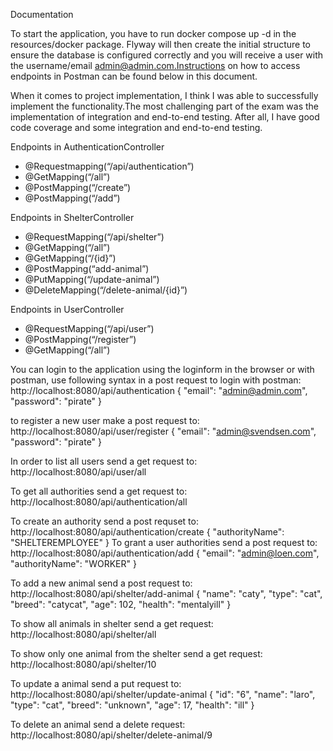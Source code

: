 Documentation

To start the application, you have to run docker compose up -d in the resources/docker package. Flyway will then create the initial structure to ensure the database is configured correctly and you will receive a user with the username/email admin@admin.com.Instructions on how to access endpoints in Postman can be found below in this document.

When it comes to project implementation, I think I was able to successfully implement the functionality.The most challenging part of the exam was the implementation of integration and end-to-end testing. After all, I have good code coverage and some integration and end-to-end testing.

Endpoints in AuthenticationController
- @Requestmapping(“/api/authentication”)
- @GetMapping(“/all”)
- @PostMapping(“/create”)
- @PostMapping(“/add”)

Endpoints in ShelterController
- @RequestMapping(“/api/shelter”)
- @GetMapping(“/all”)
- @GetMapping(“/{id}”)
- @PostMapping(“add-animal”)
- @PutMapping(“/update-animal”)
- @DeleteMapping(“/delete-animal/{id}”)

Endpoints in UserController
- @RequestMapping(“/api/user”)
- @PostMapping(“/register”)
- @GetMapping(“/all”)

You can login to the application using the loginform in the browser or with postman, use following syntax in a post request to login with postman:
http://localhost:8080/api/authentication
{
"email": "admin@admin.com",
"password": "pirate"
}

to register a new user make a post request to:
http://localhost:8080/api/user/register
{
"email": "admin@svendsen.com",
"password": "pirate"
}


In order to list all users send a get request to:
http://localhost:8080/api/user/all

To get all authorities send a get request to:
http://localhost:8080/api/authentication/all

To create an authority send a post requset to:
http://localhost:8080/api/authentication/create
{
"authorityName": "SHELTEREMPLOYEE"
}
To grant a user authorities send a post request to:
http://localhost:8080/api/authentication/add
{
"email": "admin@loen.com",
"authorityName": "WORKER"
}

To add a new animal send a post request to:
http://localhost:8080/api/shelter/add-animal
{
"name": "caty",
"type": "cat",
"breed": "catycat",
"age": 102,
"health": "mentalyill"
}

To show all animals in shelter send a get request:
http://localhost:8080/api/shelter/all

To show only one animal from the shelter send a get request:
http://localhost:8080/api/shelter/10

To update a animal send a put request to:
http://localhost:8080/api/shelter/update-animal
{
"id": "6",
"name": "laro",
"type": "cat",
"breed": "unknown",
"age": 17,
"health": "ill"
}

To delete an animal send a delete request:
http://localhost:8080/api/shelter/delete-animal/9
